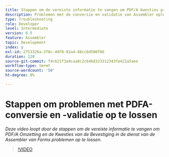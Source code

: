 ```yaml
---
title: Stappen om de vereiste informatie te vangen om PDF/A kwesties problemen op te lossen
description: Problemen met de conversie en validatie van Assembler oplossen
type: Troubleshooting
role: Developer
level: Intermediate
version: 6.5
feature: Assembler
topic: Development
index: y
exl-id: 2753326a-2f8c-49f8-91a4-88cc8d500f66
duration: 120
source-git-commit: f4c621f3a9caa8c2c64b8323312343fe421a5aee
workflow-type: tm+mt
source-wordcount: '50'
ht-degree: 0%

---
```


# Stappen om problemen met PDFA-conversie en -validatie op te lossen

*Deze video loopt door de stappen om de vereiste informatie te vangen om PDF/A Omzetting en de Kwesties van de Bevestiging in de dienst van de Assembler van Forms problemen op te lossen.*

>[!VIDEO](https://video.tv.adobe.com/v/335518?quality=12&learn=on)
